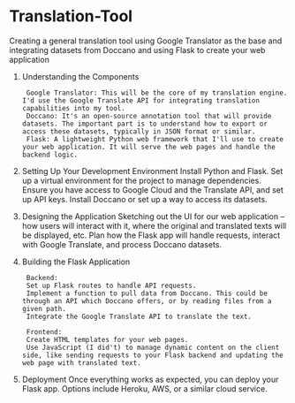 # Translation-Tool
Creating a general translation tool using Google Translator as the base and integrating datasets from Doccano and using Flask to create your web application

1. Understanding the Components
      
        Google Translator: This will be the core of my translation engine. I'd use the Google Translate API for integrating translation capabilities into my tool.
        Doccano: It's an open-source annotation tool that will provide datasets. The important part is to understand how to export or access these datasets, typically in JSON format or similar.
        Flask: A lightweight Python web framework that I'll use to create your web application. It will serve the web pages and handle the backend logic.

2. Setting Up Your Development Environment
        Install Python and Flask.
        Set up a virtual environment for the project to manage dependencies.
        Ensure you have access to Google Cloud and the Translate API, and set up API keys.
        Install Doccano or set up a way to access its datasets.

3. Designing the Application
        Sketching out the UI for our web application – how users will interact with it, where the original and translated texts will be displayed, etc.
        Plan how the Flask app will handle requests, interact with Google Translate, and process Doccano datasets.

4. Building the Flask Application

        Backend:
        Set up Flask routes to handle API requests.
        Implement a function to pull data from Doccano. This could be through an API which Doccano offers, or by reading files from a given path.
        Integrate the Google Translate API to translate the text.

        Frontend:
        Create HTML templates for your web pages.
        Use JavaScript (I did't) to manage dynamic content on the client side, like sending requests to your Flask backend and updating the web page with translated text.

5. Deployment
        Once everything works as expected, you can deploy your Flask app. Options include Heroku, AWS, or a similar cloud service.
